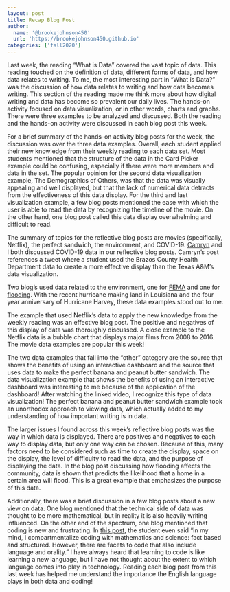 ```yaml
---
layout: post
title: Recap Blog Post
author: 
  name: '@brookejohnson450'
  url: 'https://brookejohnson450.github.io'
categories: ['fall2020']
---
```


Last week, the reading “What is Data” covered the vast topic of data. This reading touched on the definition of data, different forms of data, and how data relates to writing. To me, the most interesting part in “What is Data?” was the discussion of how data relates to writing and how data becomes writing. This section of the reading made me think more about how digital writing and data has become so prevalent our daily lives. The hands-on activity focused on data visualization, or in other words, charts and graphs. There were three examples to be analyzed and discussed. Both the reading and the hands-on activity were discussed in each blog post this week.

For a brief summary of the hands-on activity blog posts for the week, the discussion was over the three data examples. Overall, each student applied their new knowledge from their weekly reading to each data set. Most students mentioned that the structure of the data in the Card Picker example could be confusing, especially if there were more members and data in the set. The popular opinion for the second data visualization example, The Demographics of Others, was that the data was visually appealing and well displayed, but that the lack of numerical data detracts from the effectiveness of this data display. For the third and last visualization example, a few blog posts mentioned the ease with which the user is able to read the data by recognizing the timeline of the movie. On the other hand, one blog post called this data display overwhelming and difficult to read.

The summary of topics for the reflective blog posts are movies (specifically, Netflix), the perfect sandwich, the environment, and COVID-19. [Camryn](https://camrynbl.github.io/) and I both discussed COVID-19 data in our reflective blog posts. Camryn’s post references a tweet where a student used the Brazos County Health Department data to create a more effective display than the Texas A&M’s data visualization.

Two blog’s used data related to the environment, one for [FEMA](https://sarahsamdo.github.io/2020/09/04/reflective-post.html) and one for [flooding](https://selinkorkmaz.github.io/2020/09/02/week3reflective.html). With the recent hurricane making land in Louisiana and the four year anniversary of Hurricane Harvey, these data examples stood out to me.

The example that used Netflix’s data to apply the new knowledge from the weekly reading was an effective blog post. The positive and negatives of this display of data was thoroughly discussed. A close example to the Netflix data is a bubble chart that displays major films from 2008 to 2016. The movie data examples are popular this week!

The two data examples that fall into the “other” category are the source that shows the benefits of using an interactive dashboard and the source that uses data to make the perfect banana and peanut butter sandwich. The data visualization example that shows the benefits of using an interactive dashboard was interesting to me because of the application of the dashboard! After watching the linked video, I recognize this type of data visualization! The perfect banana and peanut butter sandwich example took an unorthodox approach to viewing data, which actually added to my understanding of how important writing is in data.

The larger issues I found across this week’s reflective blog posts was the way in which data is displayed. There are positives and negatives to each way to display data, but only one way can be chosen. Because of this, many factors need to be considered such as time to create the display, space on the display, the level of difficulty to read the data, and the purpose of displaying the data. In the blog post discussing how flooding affects the community, data is shown that predicts the likelihood that a home in a certain area will flood. This is a great example that emphasizes the purpose of this data.

Additionally, there was a brief discussion in a few blog posts about a new view on data. One blog mentioned that the technical side of data was thought to be more mathematical, but in reality it is also heavily writing influenced. On the other end of the spectrum, one blog mentioned that coding is new and frustrating. In [this post](https://murphyscott.github.io/2020/09/02/reflection-1.html), the student even said “In my mind, I compartmentalize coding with mathematics and science: fact based and structured. However, there are facets to code that also include language and orality.” I have always heard that learning to code is like learning a new language, but I have not thought about the extent to which language comes into play in technology. Reading each blog post from this last week has helped me understand the importance the English language plays in both data and coding!
